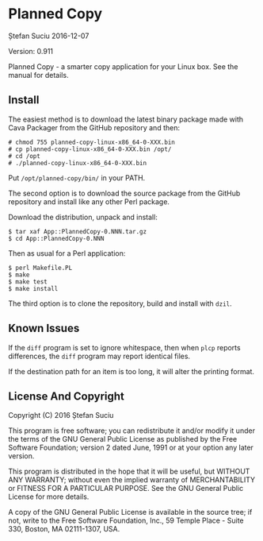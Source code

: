 Planned Copy
============
Ștefan Suciu
2016-12-07

Version: 0.911

Planned Copy - a smarter copy application for your Linux box.  See the
manual for details.


Install
-------

The easiest method is to download the latest binary package made with
Cava Packager from the GitHub repository and then:

```
# chmod 755 planned-copy-linux-x86_64-0-XXX.bin
# cp planned-copy-linux-x86_64-0-XXX.bin /opt/
# cd /opt
# ./planned-copy-linux-x86_64-0-XXX.bin
```

Put `/opt/planned-copy/bin/` in your PATH.

The second option is to download the source package from the GitHub
repository and install like any other Perl package.

Download the distribution, unpack and install:

```
$ tar xaf App::PlannedCopy-0.NNN.tar.gz
$ cd App::PlannedCopy-0.NNN
```

Then as usual for a Perl application:

```
$ perl Makefile.PL
$ make
$ make test
$ make install
```

The third option is to clone the repository, build and install with `dzil`.


Known Issues
------------

If the `diff` program is set to ignore whitespace, then when `plcp`
reports differences, the `diff` program may report identical files.

If the destination path for an item is too long, it will alter the
printing format.


License And Copyright
---------------------

Copyright (C) 2016 Ștefan Suciu

This program is free software; you can redistribute it and/or modify
it under the terms of the GNU General Public License as published by
the Free Software Foundation; version 2 dated June, 1991 or at your option
any later version.

This program is distributed in the hope that it will be useful,
but WITHOUT ANY WARRANTY; without even the implied warranty of
MERCHANTABILITY or FITNESS FOR A PARTICULAR PURPOSE.  See the
GNU General Public License for more details.

A copy of the GNU General Public License is available in the source tree;
if not, write to the Free Software Foundation, Inc.,
59 Temple Place - Suite 330, Boston, MA 02111-1307, USA.
